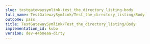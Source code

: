 ```yaml
---
slug: testgatewaysymlink-test_the_directory_listing-body
full_name: TestGatewaySymlink/Test_the_directory_listing/Body
outcome: pass
title: TestGatewaySymlink/Test_the_directory_listing/Body
implementation_id: kubo
version: dev-44b0eaa-dirty
---
```



